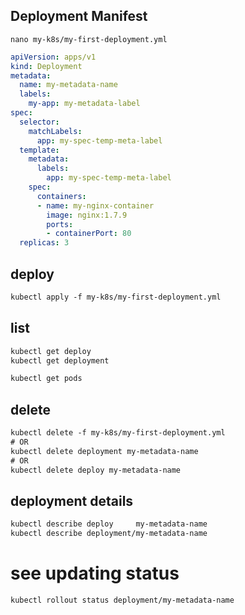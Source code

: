 ## Deployment Manifest
`nano my-k8s/my-first-deployment.yml`
```yaml
apiVersion: apps/v1
kind: Deployment
metadata:
  name: my-metadata-name
  labels:
    my-app: my-metadata-label
spec:
  selector:
    matchLabels:
      app: my-spec-temp-meta-label
  template:
    metadata:
      labels:
        app: my-spec-temp-meta-label
    spec:
      containers:
      - name: my-nginx-container
        image: nginx:1.7.9
        ports:
        - containerPort: 80
  replicas: 3
```


## deploy
```txt
kubectl apply -f my-k8s/my-first-deployment.yml
```


## list
```txt
kubectl get deploy
kubectl get deployment

kubectl get pods
```


## delete
```txt
kubectl delete -f my-k8s/my-first-deployment.yml
# OR
kubectl delete deployment my-metadata-name
# OR
kubectl delete deploy my-metadata-name
```


## deployment details
```txt
kubectl describe deploy     my-metadata-name
kubectl describe deployment/my-metadata-name
```


# see updating status
```txt
kubectl rollout status deployment/my-metadata-name
```
